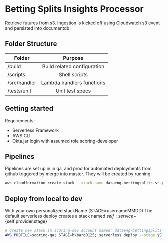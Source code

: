 # Betting Splits Insights Processor

Retrieve futures from s3. Ingestion is kicked off using Cloudwatch s3 event and persisted into documentdb. 

## Folder Structure

| Folder        | Purpose       |
| ------------- |:-------------:|
|/build         | Build related configuration|
|/scripts | Shell scripts|
|/src/handler | Lambda handlers functions|
|/tests/unit | Unit test specs|

## Getting started
Requirements:
- Serverless Framework
- AWS CLI
- Okta.jar login with assumed role scoring-developer

## Pipelines
Pipelines are set up in  in qa, and prod for automated deployments from github triggered by merge into master. They will be created by running:
```bash
aws cloudformation create-stack --stack-name dataeng-bettingsplits-sr-process --template-body file://build/pipeline-prod.yml --capabilities CAPABILITY_NAMED_IAM --parameters '[{"ParameterKey":"ProjectName","ParameterValue":"dataeng-bettingsplits-sr-process"}]'
```

## Deploy from local to dev
With your own personalized stackName (STAGE=usernameMMDD)
The default serverless deploy creates a stack named ${self:service}-${self:provider.stage}
```bash
# Create new stack in scoring-dev account named: dataeng-bettingsplits-sr-process
AWS_PROFILE=scoring-qa; STAGE=hkbaro0125; serverless deploy --stage $STAGE --verbose --aws-s3-accelerate
```
